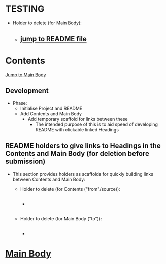 # TESTING

- Holder to delete (for Main Body):
    - ## [jump to README file](#readme-link) <a href="testing-link-contents"></a>

# Contents

[Jump to Main Body](#link-contents) <a href="link"></a>

## Development
- Phase:
    - Initialise Project and README
    - Add Contents and Main Body
        - Add temporary scaffold for links between these
            - The intended purpose of this is to aid speed of developing README with clickable linked Headings 

## README holders to give links to Headings in the Contents and Main Body (for deletion before submission)
- This section provides holders as scaffolds for quickly building links between Contents and Main Body:
    - Holder to delete (for Contents ("from"/source)):
        - ## [](#link-contents) <a href="link"></a>

    - Holder to delete (for Main Body ("to")):
        - ## [](#link) <a href="link-contents"></a>


# [Main Body](#link) <a href="link-contents"></a>